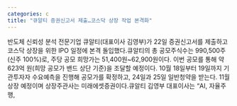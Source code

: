 ```yaml
---
categories: c
title: "큐알티 증권신고서 제출…코스닥 상장 작업 본격화"
---
```

반도체 신뢰성 분석 전문기업 큐알티(대표이사 김영부)가 22일 증권신고서를 제출하고 코스닥 상장을 위한 IPO 일정에 본격 돌입했다.큐알티의 총 공모주식수는 990,500주(신주 100%)로, 주당 공모 희망가는 51,400원~62,900원이다. 이번 공모를 통해 약 623억 원(희망 공모가 밴드 상단 기준)을 조달할 예정이다. 10월 18일부터 19일까지 기관투자자 수요예측을 진행해 공모가를 확정하고, 24일과 25일 일반청약을 받는다. 11월 상장 예정이며 상장주관사는 미래에셋증권이다.큐알티 김영부 대표이사는 “AI, 자율주행,